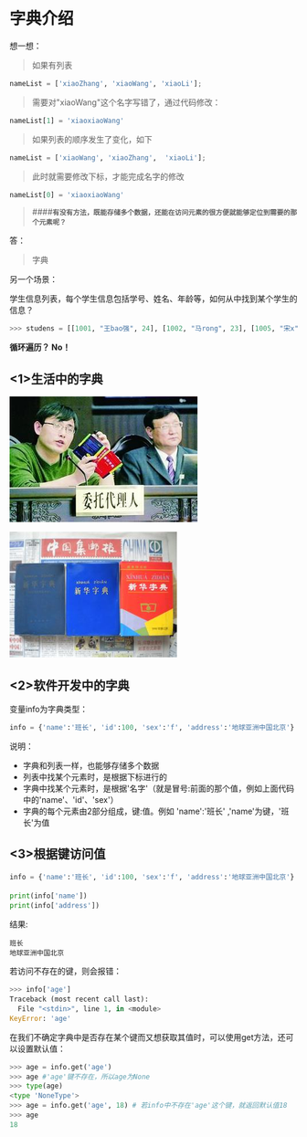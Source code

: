 # 字典介绍

想一想：
>如果有列表

```python
nameList = ['xiaoZhang', 'xiaoWang', 'xiaoLi'];
```
 
>需要对"xiaoWang"这个名字写错了，通过代码修改：

```python
nameList[1] = 'xiaoxiaoWang'
```
>如果列表的顺序发生了变化，如下

```python
nameList = ['xiaoWang', 'xiaoZhang',  'xiaoLi'];
```

>此时就需要修改下标，才能完成名字的修改

```python
nameList[0] = 'xiaoxiaoWang' 
```

>####**`有没有方法，既能存储多个数据，还能在访问元素的很方便就能够定位到需要的那个元素呢？`**

答：
>字典

另一个场景：

学生信息列表，每个学生信息包括学号、姓名、年龄等，如何从中找到某个学生的信息？
```python
>>> studens = [[1001, "王bao强", 24], [1002, "马rong", 23], [1005, "宋x"，24], ...]
```
**循环遍历？ No！**

## <1>生活中的字典

![新华字典](../Images/01-第3天-5.jpg)

![新华字典](../Images/01-第3天-6.jpg)


## <2>软件开发中的字典


变量info为字典类型：
```python
info = {'name':'班长', 'id':100, 'sex':'f', 'address':'地球亚洲中国北京'}
```

说明：
* 字典和列表一样，也能够存储多个数据
* 列表中找某个元素时，是根据下标进行的
* 字典中找某个元素时，是根据'名字'（就是冒号:前面的那个值，例如上面代码中的'name'、'id'、'sex'）
* 字典的每个元素由2部分组成，键:值。例如 'name':'班长' ,'name'为键，'班长'为值


## <3>根据键访问值

```python
info = {'name':'班长', 'id':100, 'sex':'f', 'address':'地球亚洲中国北京'}

print(info['name'])
print(info['address'])
```

结果:
```
班长
地球亚洲中国北京
```
若访问不存在的键，则会报错：
```python
>>> info['age']
Traceback (most recent call last):
  File "<stdin>", line 1, in <module>
KeyError: 'age'
```

在我们不确定字典中是否存在某个键而又想获取其值时，可以使用get方法，还可以设置默认值：
```python
>>> age = info.get('age')
>>> age #'age'键不存在，所以age为None
>>> type(age)
<type 'NoneType'>
>>> age = info.get('age', 18) # 若info中不存在'age'这个键，就返回默认值18
>>> age
18
```
